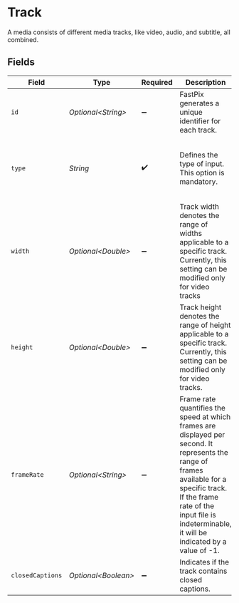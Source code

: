 # Track

A media consists of different media tracks, like video, audio, and subtitle, all combined.


## Fields

| Field                                                                                                                                                                                                                                     | Type                                                                                                                                                                                                                                      | Required                                                                                                                                                                                                                                  | Description                                                                                                                                                                                                                               | Example                                                                                                                                                                                                                                   |
| ----------------------------------------------------------------------------------------------------------------------------------------------------------------------------------------------------------------------------------------- | ----------------------------------------------------------------------------------------------------------------------------------------------------------------------------------------------------------------------------------------- | ----------------------------------------------------------------------------------------------------------------------------------------------------------------------------------------------------------------------------------------- | ----------------------------------------------------------------------------------------------------------------------------------------------------------------------------------------------------------------------------------------- | ----------------------------------------------------------------------------------------------------------------------------------------------------------------------------------------------------------------------------------------- |
| `id`                                                                                                                                                                                                                                      | *Optional\<String>*                                                                                                                                                                                                                       | :heavy_minus_sign:                                                                                                                                                                                                                        | FastPix generates a unique identifier for each track.                                                                                                                                                                                     | 9oa85f64-5717-4562-b3fc-2c963f66afa6                                                                                                                                                                                                      |
| `type`                                                                                                                                                                                                                                    | *String*                                                                                                                                                                                                                                  | :heavy_check_mark:                                                                                                                                                                                                                        | Defines the type of input. This option is mandatory.                                                                                                                                                                                      | {<br/>"availableValue": "video",<br/>"possibleValue": "video, audio, subtitle"<br/>}                                                                                                                                                      |
| `width`                                                                                                                                                                                                                                   | *Optional\<Double>*                                                                                                                                                                                                                       | :heavy_minus_sign:                                                                                                                                                                                                                        | Track width denotes the range of widths applicable to a specific track. Currently, this setting can be modified only for video tracks                                                                                                     | 1920                                                                                                                                                                                                                                      |
| `height`                                                                                                                                                                                                                                  | *Optional\<Double>*                                                                                                                                                                                                                       | :heavy_minus_sign:                                                                                                                                                                                                                        | Track height denotes the range of height applicable to a specific track. Currently, this setting can be modified only for video tracks.                                                                                                   | 1080                                                                                                                                                                                                                                      |
| `frameRate`                                                                                                                                                                                                                               | *Optional\<String>*                                                                                                                                                                                                                       | :heavy_minus_sign:                                                                                                                                                                                                                        | Frame rate quantifies the speed at which frames are displayed per second. It represents the range of frames available for a specific track. If the frame rate of the input file is indeterminable, it will be indicated by a value of -1. | 30/1                                                                                                                                                                                                                                      |
| `closedCaptions`                                                                                                                                                                                                                          | *Optional\<Boolean>*                                                                                                                                                                                                                      | :heavy_minus_sign:                                                                                                                                                                                                                        | Indicates if the track contains closed captions.                                                                                                                                                                                          | false                                                                                                                                                                                                                                     |